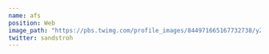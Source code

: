 ```yaml
---
name: afs
position: Web
image_path: "https://pbs.twimg.com/profile_images/844971665167732738/yZMtbxxV_400x400.jpg"
twitter: sandstroh
---
```

